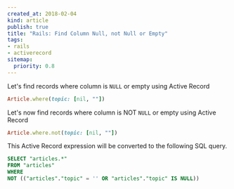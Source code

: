 ```yaml
---
created_at: 2018-02-04
kind: article
publish: true
title: "Rails: Find Column Null, not Null or Empty"
tags:
- rails
- activerecord
sitemap:
  priority: 0.8
---
```


Let's find records where column is `NULL` or empty using Active Record

```ruby
Article.where(topic: [nil, ""])
```

Let's now find records where column is NOT `NULL` or empty using Active Record

```ruby
Article.where.not(topic: [nil, ""])
```

This Active Record expression will be converted to the following SQL query.

```sql
SELECT "articles.*"
FROM "articles"
WHERE
NOT (("articles"."topic" = '' OR "articles"."topic" IS NULL))
```
